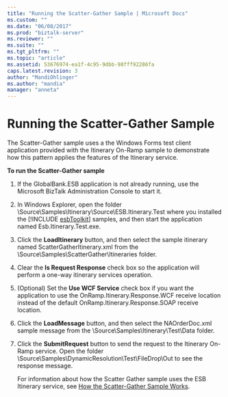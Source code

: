 ```yaml
---
title: "Running the Scatter-Gather Sample | Microsoft Docs"
ms.custom: ""
ms.date: "06/08/2017"
ms.prod: "biztalk-server"
ms.reviewer: ""
ms.suite: ""
ms.tgt_pltfrm: ""
ms.topic: "article"
ms.assetid: 53676974-ea1f-4c95-9dbb-98fff92286fa
caps.latest.revision: 3
author: "MandiOhlinger"
ms.author: "mandia"
manager: "anneta"
---
```

# Running the Scatter-Gather Sample
The Scatter-Gather sample uses a the Windows Forms test client application provided with the Itinerary On-Ramp sample to demonstrate how this pattern applies the features of the Itinerary service.  
  
 **To run the Scatter-Gather sample**  
  
1. If the GlobalBank.ESB application is not already running, use the Microsoft BizTalk Administration Console to start it.  
  
2. In Windows Explorer, open the folder \Source\Samples\Itinerary\Source\ESB.Itinerary.Test where you installed the [!INCLUDE [esbToolkit](../includes/esbtoolkit-md.md)] samples, and then start the application named Esb.Itinerary.Test.exe.  
  
3. Click the **LoadItinerary** button, and then select the sample itinerary named ScatterGatherItinerary.xml from the \Source\Samples\ScatterGather\Itineraries folder.  
  
4. Clear the **Is Request Response** check box so the application will perform a one-way itinerary services operation.  
  
5. (Optional) Set the **Use WCF Service** check box if you want the application to use the OnRamp.Itinerary.Response.WCF receive location instead of the default OnRamp.Itinerary.Response.SOAP receive location.  
  
6. Click the **LoadMessage** button, and then select the NAOrderDoc.xml sample message from the \Source\Samples\Itinerary\Test\Data folder.  
  
7. Click the **SubmitRequest** button to send the request to the Itinerary On-Ramp service. Open the folder \Source\Samples\DynamicResolution\Test\FileDrop\Out to see the response message.  
  
   For information about how the Scatter Gather sample uses the ESB Itinerary service, see [How the Scatter-Gather Sample Works](../esb-toolkit/how-the-scatter-gather-sample-works.md).